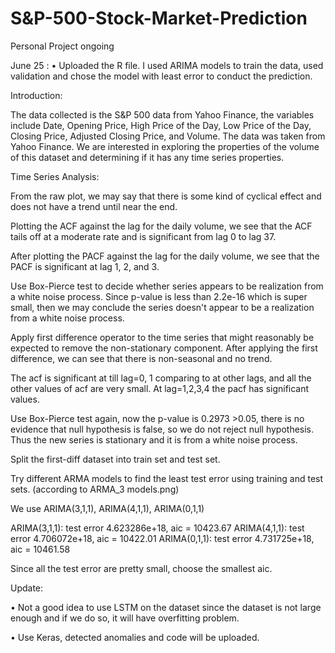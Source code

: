 # S&P-500-Stock-Market-Prediction

Personal Project ongoing

June 25 : 
• Uploaded the R file. I used ARIMA models to train the data, used validation and chose the model with least error to conduct the prediction.


Introduction:

The data collected is the S&P 500 data from Yahoo Finance, the variables include Date, Opening Price, High Price of the Day, Low Price of the Day, Closing Price, Adjusted Closing Price, and Volume. The data was taken from Yahoo Finance.
We are interested in exploring the properties of the volume of this dataset and determining if it has any time series properties. 



Time Series Analysis:

From the raw plot, we may say that there is some kind of cyclical effect and does not have a trend until near the end.

Plotting the ACF against the lag for the daily volume, we see that the ACF tails off at a moderate rate and is significant from lag 0 to lag 37.

After plotting the PACF against the lag for the daily volume, we see that the PACF is significant at lag 1, 2, and 3.

Use Box-Pierce test to decide whether series appears to be realization from a white noise process. Since p-value is less than 2.2e-16 which is super small, then we may conclude the series doesn't appear to be a realization from a white noise process.

Apply first difference operator to the time series that might reasonably be expected to remove the non-stationary component.
After applying the first difference, we can see that there is non-seasonal and no trend.

The acf is significant at till lag=0, 1 comparing to at other lags, and all the other values of acf are very small. 
At lag=1,2,3,4 the pacf has significant values.

Use Box-Pierce test again, now the p-value is 0.2973 >0.05, there is no evidence that null hypothesis is false, so we do not reject null hypothesis. Thus the new series is stationary and it is from a white noise process.

Split the first-diff dataset into train set and test set. 

Try different ARMA models to find the least test error using training and test sets. (according to ARMA_3 models.png)

We use ARIMA(3,1,1), ARIMA(4,1,1), ARIMA(0,1,1)

ARIMA(3,1,1): test error 4.623286e+18,  aic = 10423.67
ARIMA(4,1,1): test error 4.706072e+18,  aic = 10422.01
ARIMA(0,1,1): test error 4.731725e+18,  aic = 10461.58

Since all the test error are pretty small, choose the smallest aic.





Update:

• Not a good idea to use LSTM on the dataset since the dataset is not large enough and if we do so, it will have overfitting problem.

• Use Keras, detected anomalies and code will be uploaded.








